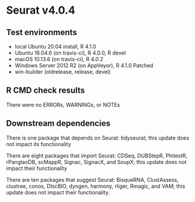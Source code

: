 # Seurat v4.0.4

## Test environments
* local Ubuntu 20.04 install, R 4.1.0
* Ubuntu 16.04.6 (on travis-ci), R 4.0.0, R devel
* macOS 10.13.6 (on travis-ci), R 4.0.2
* Windows Server 2012 R2 (on AppVeyor), R 4.1.0 Patched
* win-builder (oldrelease, release, devel)

## R CMD check results
There were no ERRORs, WARNINGs, or NOTEs

## Downstream dependencies

There is one package that depends on Seurat: tidyseurat; this update does not impact its functionality

There are eight packages that import Seurat: CDSeq, DUBStepR, PhitestR, rPanglaoDB, scMappR, Signac, SignacX, and SoupX; this update does not impact their functionality

There are ten packages that suggest Seurat: BisqueRNA, ClustAssess, clustree, conos, DIscBIO, dyngen, harmony, rliger, Rmagic, and VAM; this update does not impact their functionality.
